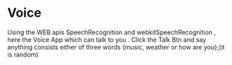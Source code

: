 # Voice

Using the WEB apis SpeechRecognition and webkitSpeechRecognition , here the Voice App which can talk to you .
Click the Talk Btn and say anything consists either of three words {music, weather or how are you};(it is random)
